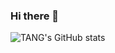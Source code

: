 ### Hi there 👋
![TANG's GitHub stats](https://github-readme-stats.vercel.app/api?username=SHITH-HUNG-TANG&hide=contribs,prs&theme=merko&show_icons=true)
<!--
**SHITH-HUNG-TANG/SHITH-HUNG-TANG** is a ✨ _special_ ✨ repository because its `README.md` (this file) appears on your GitHub profile.

Here are some ideas to get you started:

- 🔭 I’m currently working on ...
- 🌱 I’m currently learning ...
- 👯 I’m looking to collaborate on ...
- 🤔 I’m looking for help with ...
- 💬 Ask me about ...
- 📫 How to reach me: ...
- 😄 Pronouns: ...
- ⚡ Fun fact: ...
-->
